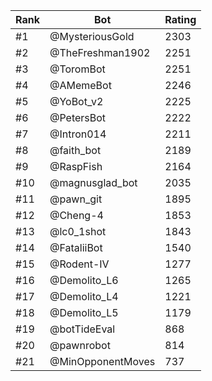 Rank|Bot|Rating
---|---|---
#1|@MysteriousGold|2303
#2|@TheFreshman1902|2251
#3|@ToromBot|2251
#4|@AMemeBot|2246
#5|@YoBot_v2|2225
#6|@PetersBot|2222
#7|@Intron014|2211
#8|@faith_bot|2189
#9|@RaspFish|2164
#10|@magnusglad_bot|2035
#11|@pawn_git|1895
#12|@Cheng-4|1853
#13|@lc0_1shot|1843
#14|@FataliiBot|1540
#15|@Rodent-IV|1277
#16|@Demolito_L6|1265
#17|@Demolito_L4|1221
#18|@Demolito_L5|1179
#19|@botTideEval|868
#20|@pawnrobot|814
#21|@MinOpponentMoves|737
